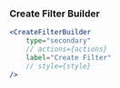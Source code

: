 ### Create Filter Builder

```jsx
<CreateFilterBuilder  
    type="secondary"
    // actions={actions}
    label="Create Filter"
    // style={style}
/>

```
